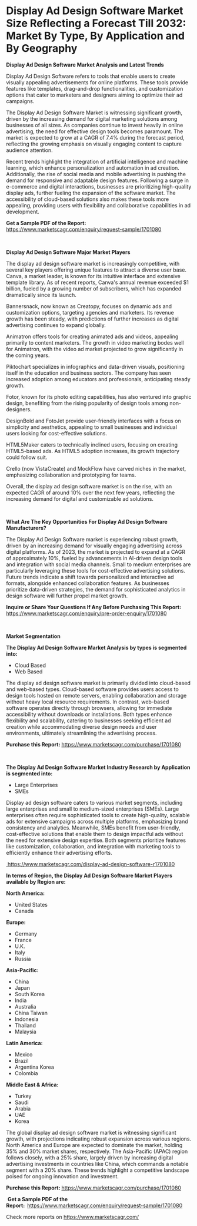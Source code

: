 <p><h1>Display Ad Design Software Market Size Reflecting a Forecast Till 2032: Market By Type, By Application and By Geography</h1></p><p><strong>Display Ad Design Software Market Analysis and Latest Trends</strong></p>
<p><p>Display Ad Design Software refers to tools that enable users to create visually appealing advertisements for online platforms. These tools provide features like templates, drag-and-drop functionalities, and customization options that cater to marketers and designers aiming to optimize their ad campaigns. </p><p>The Display Ad Design Software Market is witnessing significant growth, driven by the increasing demand for digital marketing solutions among businesses of all sizes. As companies continue to invest heavily in online advertising, the need for effective design tools becomes paramount. The market is expected to grow at a CAGR of 7.4% during the forecast period, reflecting the growing emphasis on visually engaging content to capture audience attention.</p><p>Recent trends highlight the integration of artificial intelligence and machine learning, which enhance personalization and automation in ad creation. Additionally, the rise of social media and mobile advertising is pushing the demand for responsive and adaptable design features. Following a surge in e-commerce and digital interactions, businesses are prioritizing high-quality display ads, further fueling the expansion of the software market. The accessibility of cloud-based solutions also makes these tools more appealing, providing users with flexibility and collaborative capabilities in ad development.</p></p>
<p><strong>Get a Sample PDF of the Report:&nbsp;</strong> <a href="https://www.marketscagr.com/enquiry/request-sample/1701080?utm_campaign=1902&utm_medium=2&utm_source=Github&utm_content=ia&utm_term=09012025&utm_id=display-ad-design-software">https://www.marketscagr.com/enquiry/request-sample/1701080</a></p>
<p>&nbsp;</p>
<p><strong>Display Ad Design Software Major Market Players</strong></p>
<p><p>The display ad design software market is increasingly competitive, with several key players offering unique features to attract a diverse user base. Canva, a market leader, is known for its intuitive interface and extensive template library. As of recent reports, Canva's annual revenue exceeded $1 billion, fueled by a growing number of subscribers, which has expanded dramatically since its launch.</p><p>Bannersnack, now known as Creatopy, focuses on dynamic ads and customization options, targeting agencies and marketers. Its revenue growth has been steady, with predictions of further increases as digital advertising continues to expand globally.</p><p>Animatron offers tools for creating animated ads and videos, appealing primarily to content marketers. The growth in video marketing bodes well for Animatron, with the video ad market projected to grow significantly in the coming years.</p><p>Piktochart specializes in infographics and data-driven visuals, positioning itself in the education and business sectors. The company has seen increased adoption among educators and professionals, anticipating steady growth.</p><p>Fotor, known for its photo editing capabilities, has also ventured into graphic design, benefiting from the rising popularity of design tools among non-designers.</p><p>DesignBold and FotoJet provide user-friendly interfaces with a focus on simplicity and aesthetics, appealing to small businesses and individual users looking for cost-effective solutions.</p><p>HTML5Maker caters to technically inclined users, focusing on creating HTML5-based ads. As HTML5 adoption increases, its growth trajectory could follow suit.</p><p>Crello (now VistaCreate) and MockFlow have carved niches in the market, emphasizing collaboration and prototyping for teams. </p><p>Overall, the display ad design software market is on the rise, with an expected CAGR of around 10% over the next few years, reflecting the increasing demand for digital and customizable ad solutions.</p></p>
<p>&nbsp;</p>
<p><strong>What Are The Key Opportunities For Display Ad Design Software Manufacturers?</strong></p>
<p><p>The Display Ad Design Software market is experiencing robust growth, driven by an increasing demand for visually engaging advertising across digital platforms. As of 2023, the market is projected to expand at a CAGR of approximately 10%, fueled by advancements in AI-driven design tools and integration with social media channels. Small to medium enterprises are particularly leveraging these tools for cost-effective advertising solutions. Future trends indicate a shift towards personalized and interactive ad formats, alongside enhanced collaboration features. As businesses prioritize data-driven strategies, the demand for sophisticated analytics in design software will further propel market growth.</p></p>
<p><strong>Inquire or Share Your Questions If Any Before Purchasing This Report:</strong> <a href="https://www.marketscagr.com/enquiry/pre-order-enquiry/1701080?utm_campaign=1902&utm_medium=2&utm_source=Github&utm_content=ia&utm_term=09012025&utm_id=display-ad-design-software">https://www.marketscagr.com/enquiry/pre-order-enquiry/1701080</a></p>
<p>&nbsp;</p>
<p><strong>Market Segmentation</strong></p>
<p><strong>The Display Ad Design Software Market Analysis by types is segmented into:</strong></p>
<p><ul><li>Cloud Based</li><li>Web Based</li></ul></p>
<p><p>The display ad design software market is primarily divided into cloud-based and web-based types. Cloud-based software provides users access to design tools hosted on remote servers, enabling collaboration and storage without heavy local resource requirements. In contrast, web-based software operates directly through browsers, allowing for immediate accessibility without downloads or installations. Both types enhance flexibility and scalability, catering to businesses seeking efficient ad creation while accommodating diverse design needs and user environments, ultimately streamlining the advertising process.</p></p>
<p><strong>Purchase this Report:&nbsp;</strong><a href="https://www.marketscagr.com/purchase/1701080?utm_campaign=1902&utm_medium=2&utm_source=Github&utm_content=ia&utm_term=09012025&utm_id=display-ad-design-software">https://www.marketscagr.com/purchase/1701080</a></p>
<p>&nbsp;</p>
<p><strong>The Display Ad Design Software Market Industry Research by Application is segmented into:</strong></p>
<p><ul><li>Large Enterprises</li><li>SMEs</li></ul></p>
<p><p>Display ad design software caters to various market segments, including large enterprises and small to medium-sized enterprises (SMEs). Large enterprises often require sophisticated tools to create high-quality, scalable ads for extensive campaigns across multiple platforms, emphasizing brand consistency and analytics. Meanwhile, SMEs benefit from user-friendly, cost-effective solutions that enable them to design impactful ads without the need for extensive design expertise. Both segments prioritize features like customization, collaboration, and integration with marketing tools to efficiently enhance their advertising efforts.</p></p>
<p><a href="https://www.marketscagr.com/display-ad-design-software-r1701080?utm_campaign=1902&utm_medium=2&utm_source=Github&utm_content=ia&utm_term=09012025&utm_id=display-ad-design-software">&nbsp;https://www.marketscagr.com/display-ad-design-software-r1701080</a></p>
<p><strong>In terms of Region, the Display Ad Design Software Market Players available by Region are:</strong></p>
<p>
    <p> <strong> North America: </strong>
        <ul>
            <li>United States</li>
            <li>Canada</li>
        </ul>
        </p> 
    <p> <strong> Europe: </strong>
        <ul>
            <li>Germany</li>
            <li>France</li>
            <li>U.K.</li>
            <li>Italy</li>
            <li>Russia</li>
        </ul>
        </p> 
    <p> <strong> Asia-Pacific: </strong>
        <ul>
            <li>China</li>
            <li>Japan</li>
            <li>South Korea</li>
            <li>India</li>
            <li>Australia</li>
            <li>China Taiwan</li>
            <li>Indonesia</li>
            <li>Thailand</li>
            <li>Malaysia</li>
        </ul>
        </p> 
    <p> <strong> Latin America: </strong>
        <ul>
            <li>Mexico</li>
            <li>Brazil</li>
            <li>Argentina Korea</li>
            <li>Colombia</li>
        </ul>
        </p> 
    <p> <strong> Middle East & Africa: </strong>
        <ul>
            <li>Turkey</li>
            <li>Saudi</li>
            <li>Arabia</li>
            <li>UAE</li>
            <li>Korea</li>
        </ul>
    </p>
    </p>
<p><p>The global display ad design software market is witnessing significant growth, with projections indicating robust expansion across various regions. North America and Europe are expected to dominate the market, holding 35% and 30% market shares, respectively. The Asia-Pacific (APAC) region follows closely, with a 25% share, largely driven by increasing digital advertising investments in countries like China, which commands a notable segment with a 20% share. These trends highlight a competitive landscape poised for ongoing innovation and investment.</p></p>
<p><strong>Purchase this Report: </strong><a href="https://www.marketscagr.com/purchase/1701080?utm_campaign=1902&utm_medium=2&utm_source=Github&utm_content=ia&utm_term=09012025&utm_id=display-ad-design-software">https://www.marketscagr.com/purchase/1701080</a></p>
<p>&nbsp;<strong>Get a Sample PDF of the Report:&nbsp;&nbsp;</strong><a href="https://www.marketscagr.com/enquiry/request-sample/1701080?utm_campaign=1902&utm_medium=2&utm_source=Github&utm_content=ia&utm_term=09012025&utm_id=display-ad-design-software">https://www.marketscagr.com/enquiry/request-sample/1701080</a></p>
<p><strong></strong></p>
<p>Check more reports on <a href="https://www.marketscagr.com/?utm_campaign=1902&utm_medium=2&utm_source=Github&utm_content=ia&utm_term=09012025&utm_id=display-ad-design-software">https://www.marketscagr.com/</a></p>